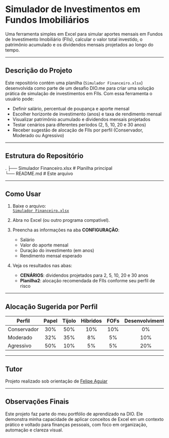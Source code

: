 # Simulador de Investimentos em Fundos Imobiliários

Uma ferramenta simples em Excel para simular aportes mensais em Fundos de Investimento Imobiliário (FIIs), calcular o valor total investido, o patrimônio acumulado e os dividendos mensais projetados ao longo do tempo.

---

## Descrição do Projeto

Este repositório contém uma planilha (`Simulador Financeiro.xlsx`) desenvolvida como parte de um desafio DIO.me para criar uma solução prática de simulação de investimentos em FIIs. 
Com essa ferramenta o usuário pode:

- Definir salário, percentual de poupança e aporte mensal  
- Escolher horizonte de investimento (anos) e taxa de rendimento mensal  
- Visualizar patrimônio acumulado e dividendos mensais projetados  
- Testar cenários para diferentes períodos (2, 5, 10, 20 e 30 anos)  
- Receber sugestão de alocação de FIIs por perfil (Conservador, Moderado ou Agressivo)

---

## Estrutura do Repositório

.
├── Simulador Financeiro.xlsx      # Planilha principal  
└── README.md         # Este arquivo  

---

## Como Usar

1. Baixe o arquivo:  
   [`Simulador Financeiro.xlsx`](./Simulador%20Financeiro.xlsx)

2. Abra no Excel (ou outro programa compatível).

3. Preencha as informações na aba **CONFIGURAÇÃO**:
   - Salário
   - Valor do aporte mensal
   - Duração do investimento (em anos)
   - Rendimento mensal esperado

4. Veja os resultados nas abas:
   - **CENÁRIOS**: dividendos projetados para 2, 5, 10, 20 e 30 anos
   - **Planilha2**: alocação recomendada de FIIs conforme seu perfil de risco

---

## Alocação Sugerida por Perfil

| Perfil      | Papel | Tijolo | Híbridos | FOFs | Desenvolvimento | Hotelarias |
|-------------|:-----:|:------:|:--------:|:----:|:---------------:|:----------:|
| Conservador |  30%  |  50%   |   10%    | 10%  |       0%        |     0%     |
| Moderado    |  32%  |  35%   |    8%    | 5%   |      10%        |    10%     |
| Agressivo   |  50%  |  10%   |    5%    | 5%   |      20%        |    10%     |

---

## Tutor

Projeto realizado sob orientação de [Felipe Aguiar](https://github.com/felipeAguiarCode)

---

## Observações Finais

Este projeto faz parte do meu portfólio de aprendizado na DIO. Ele demonstra minha capacidade de aplicar conceitos de Excel em um contexto prático e voltado para finanças pessoais, com foco em organização, automação e clareza visual.